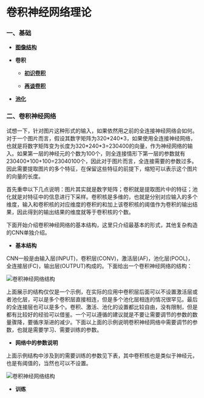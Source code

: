 # 卷积神经网络理论

### 一、基础

* **[图像结构](https://github.com/Anfany/Machine-Learning-for-Beginner-by-Python3/blob/master/CNN/fig.md)**


* **卷积**

    * **[初识卷积](https://github.com/Anfany/Machine-Learning-for-Beginner-by-Python3/blob/master/CNN/convolution.md)**

    * **[再谈卷积](https://github.com/Anfany/Machine-Learning-for-Beginner-by-Python3/blob/master/CNN/convolution2.md)**

* **[池化](https://github.com/Anfany/Machine-Learning-for-Beginner-by-Python3/blob/master/CNN/pooling.md)**

### 二、卷积神经网络

试想一下，针对图片这种形式的输入，如果依然用之前的全连接神经网络会如何。对于一个图片而言，假设其数字矩阵为320\*240\*3，如果使用全连接神经网络，也就是将数字矩阵变为长度为320\*240\*3=230400的向量，作为神经网络的输入。如果第一层的神经元的个数为100个，则全连接情形下第一层的参数就有230400\*100+100=23040100个，因此对于图片而言，全连接需要的参数过多。因此需要提取图片的多个特征，在保留这些特征的前提下，缩短可以表示这个图片的向量的长度。

首先重申以下几点说明：图片其实就是数字矩阵；卷积就是提取图片中的特征；池化就是对特征中的信息进行下采样。卷积核是多维的，也就是分别对应输入的多个维度，输入和卷积核的对应维度的卷积的和加上该卷积核的阈值作为卷积的输出结果，因此得到的输出结果的维度就等于卷积核的个数。

下面开始介绍卷积神经网络的基本结构，这里只介绍最基本的形式，其他复杂构造的CNN单独介绍。



* **基本结构**

CNN一般是由输入层(INPUT)，卷积层(CONV)，激活层(AF)，池化层(POOL)，全连接层(FC)，输出层(OUTPUT)构成的。下面给出一个卷积神经网络的结构：
   
![卷积神经网络结构](https://github.com/Anfany/Machine-Learning-for-Beginner-by-Python3/blob/master/CNN/Cnn/cnn_s.png)
   

上面展示的结构仅仅是一个示例，在实际的应用中卷积层后面可以不设置激活层或者池化层，可以是多个卷积层直接相连，但是多个池化层相连的情况很罕见。最后的全连接层也可以是多个。卷积、激活、池化的设置都比较自由，没有限制，但是都有比较好的经验可以借鉴。一个可以遵循的建议就是不要让需要调节的参数的数量骤降，要循序渐进的减少。下面以上面的示例说明卷积神经网络中需要调节的参数，也就是需要学习、需要训练的参数。
   
* **网络中的参数说明**   

上面示例结构中涉及到的需要训练的参数见下表，其中卷积核也是类似于神经元，也是有阈值的，当然也可以不设置。

![卷积神经网络结构](https://github.com/Anfany/Machine-Learning-for-Beginner-by-Python3/blob/master/CNN/Cnn/cnn_p.png)
   
* **训练**      



   








